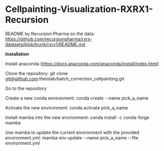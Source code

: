 # Cellpainting-Visualization-RXRX1-Recursion
README by Recursion Pharma on the data: https://github.com/recursionpharma/rxrx-datasets/blob/trunk/rxrx1/README.md

**Installation**

Install anaconda (https://docs.anaconda.com/anaconda/install/index.html)

Clone the repository: git clone git@github.com:theislab/batch_correction_cellpainting.git

Go to the repository

Create a new conda environment: conda create --name pick_a_name

Activate the new environment: conda activate pick_a_name

Install mamba into the new environment: conda install -c conda-forge mamba

Use mamba to update the current environment with the provided environment.yml: mamba env update --name pick_a_name --file environment.yml
